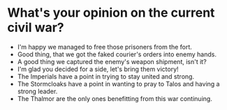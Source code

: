 # What's your opinion on the current civil war?
- I'm happy we managed to free those prisoners from the fort.
- Good thing, that we got the faked courier's orders into enemy hands.
- A good thing we captured the enemy's weapon shipment, isn't it?
- I'm glad you decided for a side, let's bring them victory!
- The Imperials have a point in trying to stay united and strong.
- The Stormcloaks have a point in wanting to pray to Talos and having a strong leader.
- The Thalmor are the only ones benefitting from this war continuing.
